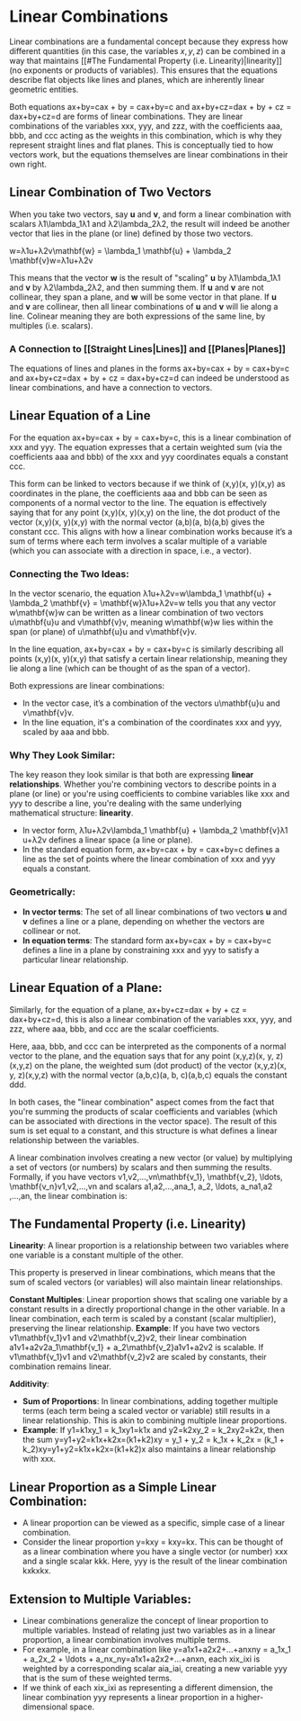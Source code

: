 # Linear Combinations
Linear combinations are a fundamental concept because they express how different quantities (in this case, the variables $x,y,z$) can be combined in a way that maintains [[#The Fundamental Property (i.e. Linearity)|linearity]] (no exponents or products of variables). 
	This ensures that the equations describe flat objects like lines and planes, which are inherently linear geometric entities.

Both equations ax+by=cax + by = cax+by=c and ax+by+cz=dax + by + cz = dax+by+cz=d are forms of linear combinations. 
	They are linear combinations of the variables xxx, yyy, and zzz, with the coefficients aaa, bbb, and ccc acting as the weights in this combination, which is why they represent straight lines and flat planes.
		 This is conceptually tied to how vectors work, but the equations themselves are linear combinations in their own right.

## Linear Combination of Two Vectors
When you take two vectors, say **u** and **v**, and form a linear combination with scalars λ1\lambda_1λ1​ and λ2\lambda_2λ2​, the result will indeed be another vector that lies in the plane (or line) defined by those two vectors.

w=λ1u+λ2v\mathbf{w} = \lambda_1 \mathbf{u} + \lambda_2 \mathbf{v}w=λ1​u+λ2​v

This means that the vector **w** is the result of "scaling" **u** by λ1\lambda_1λ1​ and **v** by λ2\lambda_2λ2​, and then summing them. 
	If **u** and **v** are not collinear, they span a plane, and **w** will be some vector in that plane. If **u** and **v** are collinear, then all linear combinations of **u** and **v** will lie along a line.
		Colinear meaning they are both expressions of the same line, by multiples (i.e. scalars).
### A Connection to [[Straight Lines|Lines]] and [[Planes|Planes]]
The equations of lines and planes in the forms ax+by=cax + by = cax+by=c and ax+by+cz=dax + by + cz = dax+by+cz=d can indeed be understood as linear combinations, and have a connection to vectors.

## Linear Equation of a Line
For the equation ax+by=cax + by = cax+by=c, this is a linear combination of xxx and yyy. The equation expresses that a certain weighted sum (via the coefficients aaa and bbb) of the xxx and yyy coordinates equals a constant ccc.

This form can be linked to vectors because if we think of (x,y)(x, y)(x,y) as coordinates in the plane, the coefficients aaa and bbb can be seen as components of a normal vector to the line. The equation is effectively saying that for any point (x,y)(x, y)(x,y) on the line, the dot product of the vector (x,y)(x, y)(x,y) with the normal vector (a,b)(a, b)(a,b) gives the constant ccc. This aligns with how a linear combination works because it’s a sum of terms where each term involves a scalar multiple of a variable (which you can associate with a direction in space, i.e., a vector).

### Connecting the Two Ideas:
In the vector scenario, the equation λ1u+λ2v=w\lambda_1 \mathbf{u} + \lambda_2 \mathbf{v} = \mathbf{w}λ1​u+λ2​v=w tells you that any vector w\mathbf{w}w can be written as a linear combination of two vectors u\mathbf{u}u and v\mathbf{v}v, meaning w\mathbf{w}w lies within the span (or plane) of u\mathbf{u}u and v\mathbf{v}v.

In the line equation, ax+by=cax + by = cax+by=c is similarly describing all points (x,y)(x, y)(x,y) that satisfy a certain linear relationship, meaning they lie along a line (which can be thought of as the span of a vector).

Both expressions are linear combinations:

- In the vector case, it’s a combination of the vectors u\mathbf{u}u and v\mathbf{v}v.
- In the line equation, it's a combination of the coordinates xxx and yyy, scaled by aaa and bbb.

### Why They Look Similar:

The key reason they look similar is that both are expressing **linear relationships**. Whether you're combining vectors to describe points in a plane (or line) or you're using coefficients to combine variables like xxx and yyy to describe a line, you're dealing with the same underlying mathematical structure: **linearity**.

- In vector form, λ1u+λ2v\lambda_1 \mathbf{u} + \lambda_2 \mathbf{v}λ1​u+λ2​v defines a linear space (a line or plane).
- In the standard equation form, ax+by=cax + by = cax+by=c defines a line as the set of points where the linear combination of xxx and yyy equals a constant.

### Geometrically:

- **In vector terms**: The set of all linear combinations of two vectors **u** and **v** defines a line or a plane, depending on whether the vectors are collinear or not.
- **In equation terms**: The standard form ax+by=cax + by = cax+by=c defines a line in a plane by constraining xxx and yyy to satisfy a particular linear relationship.
## Linear Equation of a Plane:

Similarly, for the equation of a plane, ax+by+cz=dax + by + cz = dax+by+cz=d, this is also a linear combination of the variables xxx, yyy, and zzz, where aaa, bbb, and ccc are the scalar coefficients.

Here, aaa, bbb, and ccc can be interpreted as the components of a normal vector to the plane, and the equation says that for any point (x,y,z)(x, y, z)(x,y,z) on the plane, the weighted sum (dot product) of the vector (x,y,z)(x, y, z)(x,y,z) with the normal vector (a,b,c)(a, b, c)(a,b,c) equals the constant ddd.

In both cases, the "linear combination" aspect comes from the fact that you're summing the products of scalar coefficients and variables (which can be associated with directions in the vector space). The result of this sum is set equal to a constant, and this structure is what defines a linear relationship between the variables.









A linear combination involves creating a new vector (or value) by multiplying a set of vectors (or numbers) by scalars and then summing the results. Formally, if you have vectors v1,v2,…,vn\mathbf{v_1}, \mathbf{v_2}, \ldots, \mathbf{v_n}v1​,v2​,…,vn​ and scalars a1,a2,…,ana_1, a_2, \ldots, a_na1​,a2​,…,an​, the linear combination is:
## The Fundamental Property (i.e. Linearity)
**Linearity**:
A linear proportion is a relationship between two variables where one variable is a constant multiple of the other. 

This property is preserved in linear combinations, which means that the sum of scaled vectors (or variables) will also maintain linear relationships.

**Constant Multiples**: 
Linear proportion shows that scaling one variable by a constant results in a directly proportional change in the other variable. In a linear combination, each term is scaled by a constant (scalar multiplier), preserving the linear relationship.
	**Example**: If you have two vectors v1\mathbf{v_1}v1​ and v2\mathbf{v_2}v2​, their linear combination a1v1+a2v2a_1\mathbf{v_1} + a_2\mathbf{v_2}a1​v1​+a2​v2​ is scalable. If v1\mathbf{v_1}v1​ and v2\mathbf{v_2}v2​ are scaled by constants, their combination remains linear.

**Additivity**:
- **Sum of Proportions**: In linear combinations, adding together multiple terms (each term being a scaled vector or variable) still results in a linear relationship. This is akin to combining multiple linear proportions.
- **Example**: If y1=k1xy_1 = k_1xy1​=k1​x and y2=k2xy_2 = k_2xy2​=k2​x, then the sum y=y1+y2=k1x+k2x=(k1+k2)xy = y_1 + y_2 = k_1x + k_2x = (k_1 + k_2)xy=y1​+y2​=k1​x+k2​x=(k1​+k2​)x also maintains a linear relationship with xxx.

## Linear Proportion as a Simple Linear Combination:

- A linear proportion can be viewed as a specific, simple case of a linear combination.
- Consider the linear proportion y=kxy = kxy=kx. This can be thought of as a linear combination where you have a single vector (or number) xxx and a single scalar kkk. Here, yyy is the result of the linear combination kxkxkx.

## Extension to Multiple Variables:

- Linear combinations generalize the concept of linear proportion to multiple variables. Instead of relating just two variables as in a linear proportion, a linear combination involves multiple terms.
- For example, in a linear combination like y=a1x1+a2x2+…+anxny = a_1x_1 + a_2x_2 + \ldots + a_nx_ny=a1​x1​+a2​x2​+…+an​xn​, each xix_ixi​ is weighted by a corresponding scalar aia_iai​, creating a new variable yyy that is the sum of these weighted terms.
- If we think of each xix_ixi​ as representing a different dimension, the linear combination yyy represents a linear proportion in a higher-dimensional space.